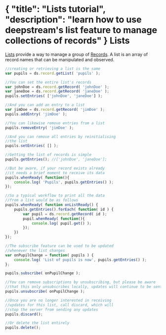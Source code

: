 {
	"title": "Lists tutorial",
	"description": "learn how to use deepstream's list feature to manage collections of records"
}
Lists
==============================
[Lists](../docs/list.html) provide a way to manage a group of [Records](../docs/record.html). A list is an array of record names
that can be manipulated and observed.

```javascript
//creating or retrieving a list is the same
var pupils = ds.record.getList( 'pupils' );

//You can set the entire list's records
var johnDoe = ds.record.getRecord( 'johnDoe' );
var janeDoe = ds.record.getRecord( 'janeDoe' );
pupils.setEntries( ['johnDoe', 'janeDoe'] );

//And you can add an entry to a list
var jimDoe = ds.record.getRecord( 'jimDoe' );
pupils.addEntry( 'jimDoe' );

//You can likewise remove entries from a list
pupils.removeEntry( 'jimDoe' );

//And you can remove all entries by reinitialising
//the list
pupils.setEntries( [] );

//Getting the list of records is simple
pupils.getEntries(); //['johnDoe', 'janeDoe'];

//But be aware, if your record exists already
//it needs a brief moment to receive its data
pupils.whenReady( function(){
	console.log( 'Pupils', pupils.getEntries() );
});

//So a typical workflow to print all the data
//from a list would be as follows
pupils.whenReady( function onListReady() {
	pupils.getEntries().forEach( function( id ) {
		var pupil = ds.record.getRecord( id );
		pupil.whenReady( function(){
			console.log( pupil.get() );
		});
	})
});

//The subscribe feature can be used to be updated
//whenever the list changes
var onPupilChange = function( pupils ) {
	console.log( 'List of pupils is now', pupils.getEntries() );
};

pupils.subscribe( onPupilChange );

//You can remove subscriptions by unsubscribing, but please be aware 
//that this only unsubscribes locally, updates will continue to be sent from the server
pupils.unsubscribe( onPupilChange );

//Once you are no longer interested in receiving
//updates for this list, call discard, which will
//stop the server from sending any updates
pupils.discard();

//Or delete the list entirely
pupils.delete();
```